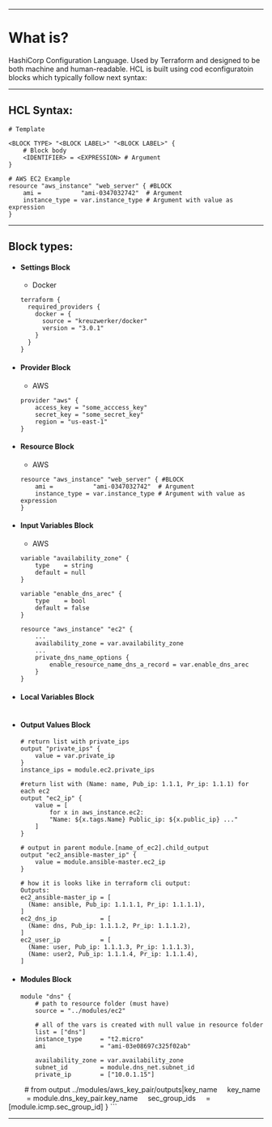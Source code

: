 ***
# What is?

HashiCorp Configuration Language. Used by Terraform and designed to be both machine and human-readable. HCL is built using cod econfiguratoin blocks which typically follow next syntax:

***
## HCL Syntax:

```hcl
# Template

<BLOCK TYPE> "<BLOCK LABEL>" "<BLOCK LABEL>" {
	# Block body
	<IDENTIFIER> = <EXPRESSION> # Argument
}

# AWS EC2 Example
resource "aws_instance" "web_server" { #BLOCK
	ami =           "ami-0347032742"  # Argument
	instance_type = var.instance_type # Argument with value as expression
}
```

***
## Block types:

- #### Settings Block
	- Docker
	```hcl
	terraform {
	  required_providers {
	    docker = {
	      source = "kreuzwerker/docker"
	      version = "3.0.1"
	    }
	  }
	}
	```

- #### Provider Block
	- AWS
	```hcl
	provider "aws" {
		access_key = "some_acccess_key"
		secret_key = "some_secret_key"
		region = "us-east-1"
	}
	```
	
- #### Resource Block
	- AWS
	```hcl
	resource "aws_instance" "web_server" { #BLOCK
		ami =           "ami-0347032742"  # Argument
		instance_type = var.instance_type # Argument with value as expression
	}
	```

- #### Input Variables Block
	- AWS
	```hcl
	variable "availability_zone" {
	    type    = string
	    default = null
	}

	variable "enable_dns_arec" {
	    type    = bool
		default = false
	}

	resource "aws_instance" "ec2" {
		...
		availability_zone = var.availability_zone
		...
	    private_dns_name_options {
	        enable_resource_name_dns_a_record = var.enable_dns_arec
	    }
	}
	```

- #### Local Variables Block
	```

	```

- #### Output Values Block
	```hcl
	# return list with private_ips
	output "private_ips" {
		value = var.private_ip
	}
	instance_ips = module.ec2.private_ips
	
	#return list with (Name: name, Pub_ip: 1.1.1, Pr_ip: 1.1.1) for each ec2
	output "ec2_ip" {
	    value = [
	        for x in aws_instance.ec2:
		    "Name: ${x.tags.Name} Public_ip: ${x.public_ip} ..."
	    ]
	}
	
	# output in parent module.[name_of_ec2].child_output
	output "ec2_ansible-master_ip" {
	    value = module.ansible-master.ec2_ip
	}

	# how it is looks like in terraform cli output:
	Outputs:
	ec2_ansible-master_ip = [
      (Name: ansible, Pub_ip: 1.1.1.1, Pr_ip: 1.1.1.1),
    ]
	ec2_dns_ip            = [
      (Name: dns, Pub_ip: 1.1.1.2, Pr_ip: 1.1.1.2),
    ]
	ec2_user_ip           = [
      (Name: user, Pub_ip: 1.1.1.3, Pr_ip: 1.1.1.3),
      (Name: user2, Pub_ip: 1.1.1.4, Pr_ip: 1.1.1.4),
    ]
   
	```

- #### Modules Block
	```hcl
	module "dns" {
		# path to resource folder (must have)
	    source = "../modules/ec2"

	    # all of the vars is created with null value in resource folder
	    list = ["dns"]
	    instance_type     = "t2.micro"
	    ami               = "ami-03e08697c325f02ab"
	    
	    availability_zone = var.availability_zone
	    subnet_id         = module.dns_net.subnet_id
	    private_ip        = ["10.0.1.15"]
    
	    # from output ../modules/aws_key_pair/outputs|key_name
	    key_name          = module.dns_key_pair.key_name
	    sec_group_ids     = [module.icmp.sec_group_id]
	}
	```

***




